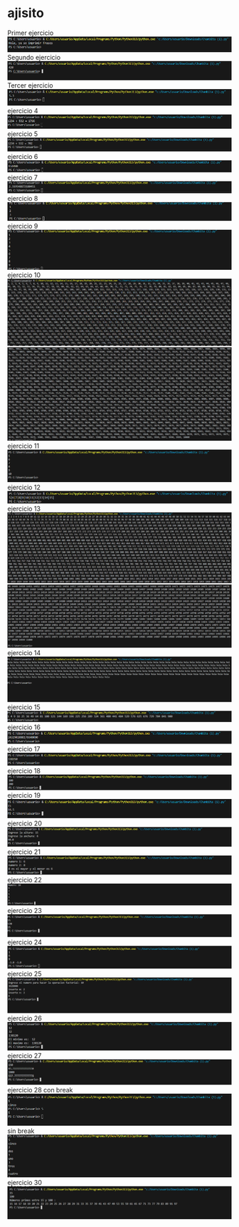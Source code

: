 # ajisito

Primer ejercicio
![alt text](image-2.png)
Segundo ejercicio
![alt text](image-3.png)
Tercer ejercicio
![alt text](image-4.png)
ejercicio 4
![alt text](image-5.png)
ejercicio 5
![alt text](image-6.png)
ejercicio 6
![alt text](image-7.png)
ejercicio 7
![alt text](image-8.png)
ejercicio 8
![alt text](image-9.png)
ejercicio 9
![alt text](image-10.png)
ejercicio 10
![alt text](image-11.png)
![alt text](image-12.png)
ejercicio 11
![alt text](image-13.png)
ejercicio 12
![alt text](image-14.png)
ejercicio 13
![alt text](image-15.png)
![alt text](image-16.png)
ejercicio 14
![alt text](image-17.png)
ejercicio 15
![alt text](image-18.png)
ejercicio 16
![alt text](image-19.png)
ejercicio 17
![alt text](image-20.png)
ejercicio 18
![alt text](image-21.png)
ejercicio 19
![alt text](image-22.png)
ejercicio 20
![alt text](image-23.png)
ejercicio 21
![alt text](image-24.png)
ejercicio 22
![alt text](image-25.png)
ejercicio 23
![alt text](image-26.png)
ejercicio 24
![alt text](image-27.png)
ejercicio 25
![alt text](image-28.png)
ejercicio 26
![alt text](image-29.png)
ejercicio 27
![alt text](image-30.png)
ejercicio 28
con break
![alt text](image.png)
sin break 
![alt text](image-1.png)
ejercicio 30
![alt text](image-31.png)